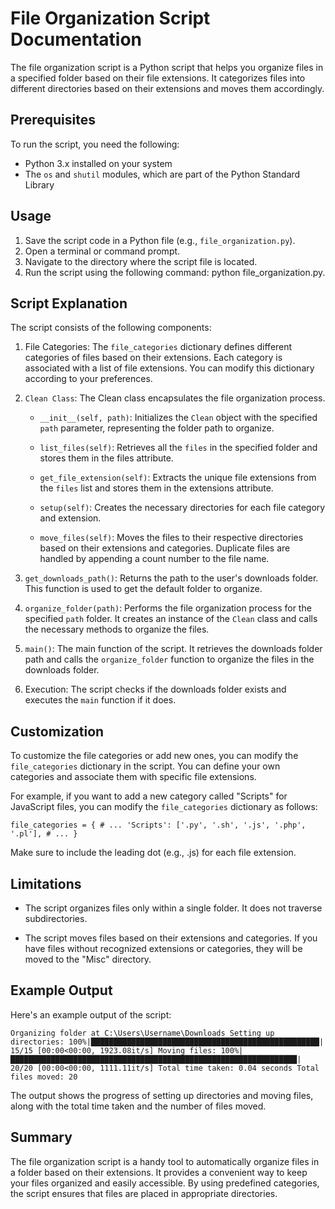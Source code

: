 # File Organization Script Documentation

The file organization script is a Python script that helps you organize files in a specified folder based on their file extensions. It categorizes files into different directories based on their extensions and moves them accordingly.

## Prerequisites

To run the script, you need the following:

- Python 3.x installed on your system
- The `os` and `shutil` modules, which are part of the Python Standard Library

## Usage

1. Save the script code in a Python file (e.g., `file_organization.py`).
1. Open a terminal or command prompt.
1. Navigate to the directory where the script file is located.
1. Run the script using the following command: python file_organization.py.

## Script Explanation

The script consists of the following components:

1. File Categories: The `file_categories` dictionary defines different categories of files based on their extensions. Each category is associated with a list of file extensions. You can modify this dictionary according to your preferences.

1. `Clean Class`: The Clean class encapsulates the file organization process.

    - `__init__(self, path)`: Initializes the `Clean` object with the specified `path` parameter, representing the folder path to organize.

    - `list_files(self)`: Retrieves all the `files` in the specified folder and stores them in the files attribute.

    - `get_file_extension(self)`: Extracts the unique file extensions from the `files` list and stores them in the extensions attribute.

    - `setup(self)`: Creates the necessary directories for each file category and extension.

    - `move_files(self)`: Moves the files to their respective directories based on their extensions and categories. Duplicate files are handled by appending a count number to the file name.

1. `get_downloads_path()`: Returns the path to the user's downloads folder. This function is used to get the default folder to organize.

1. `organize_folder(path)`: Performs the file organization process for the specified `path` folder. It creates an instance of the `Clean` class and calls the necessary methods to organize the files.

1. `main()`: The main function of the script. It retrieves the downloads folder path and calls the `organize_folder` function to organize the files in the downloads folder.

1. Execution: The script checks if the downloads folder exists and executes the `main` function if it does.

## Customization

To customize the file categories or add new ones, you can modify the `file_categories` dictionary in the script. You can define your own categories and associate them with specific file extensions.

For example, if you want to add a new category called "Scripts" for JavaScript files, you can modify the `file_categories` dictionary as follows:

``
file_categories = {
    # ...
    'Scripts': ['.py', '.sh', '.js', '.php', '.pl'],
    # ...
}
``

Make sure to include the leading dot (e.g., .js) for each file extension.

## Limitations

- The script organizes files only within a single folder. It does not traverse subdirectories.

- The script moves files based on their extensions and categories. If you have files without recognized extensions or categories, they will be moved to the "Misc" directory.

## Example Output

Here's an example output of the script:

``
Organizing folder at C:\Users\Username\Downloads
Setting up directories: 100%|███████████████████████████████████████████████████| 15/15 [00:00<00:00, 1923.08it/s]
Moving files: 100%|████████████████████████████████████████████████████████████████| 20/20 [00:00<00:00, 1111.11it/s]
Total time taken: 0.04 seconds
Total files moved: 20
``

The output shows the progress of setting up directories and moving files, along with the total time taken and the number of files moved.

## Summary

The file organization script is a handy tool to automatically organize files in a folder based on their extensions. It provides a convenient way to keep your files organized and easily accessible. By using predefined categories, the script ensures that files are placed in appropriate directories.

